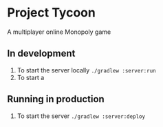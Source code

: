 # Project Tycoon

A multiplayer online Monopoly game

## In development

1. To start the server locally ```./gradlew :server:run```
2. To start a 

## Running in production

1. To start the server ```./gradlew :server:deploy```